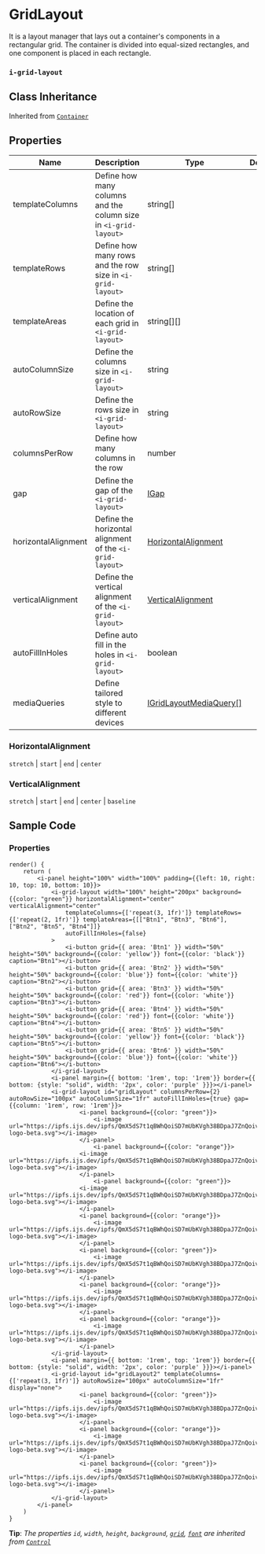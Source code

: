 # GridLayout

It is a layout manager that lays out a container's components in a rectangular grid. The container is divided into equal-sized rectangles, and one component is placed in each rectangle.

### `i-grid-layout`

## Class Inheritance
Inherited from [`Container`](components/container/README.md)

## Properties

| Name                | Description                                                      | Type                                    | Default |
| ---------------     | -------------------------------------------------                | ----------                              | ------- |
| templateColumns     | Define how many columns and the column size in `<i-grid-layout>` | string[]                                |         |
| templateRows        | Define how many rows and the row size in `<i-grid-layout>`       | string[]                                |         |
| templateAreas       | Define the location of each grid in `<i-grid-layout>`            | string[][]                              |         |
| autoColumnSize      | Define the columns size in `<i-grid-layout>`                     | string                                  |         |
| autoRowSize         | Define the rows size in `<i-grid-layout>`                        | string                                  |         |
| columnsPerRow       | Define how many columns in the row                               | number                                  |         |
| gap                 | Define the gap of the `<i-grid-layout>`                          | [IGap](../../customDataType/README.md#igap)  | |
| horizontalAlignment | Define the horizontal alignment of the `<i-grid-layout>`         | [HorizontalAlignment](#horizontalalignment) | |
| verticalAlignment   | Define the vertical alignment of the `<i-grid-layout>`           | [VerticalAlignment](#verticalalignment) | |
| autoFillInHoles     | Define auto fill in the holes in `<i-grid-layout>`               | boolean                                 |         |
| mediaQueries        | Define tailored style to different devices                       | [IGridLayoutMediaQuery&#91;&#93;](../../customDataType/README.md#imediaquery) | |

### HorizontalAlignment
`stretch` \| `start` \| `end` \| `center`

### VerticalAlignment
`stretch` \| `start` \| `end` \| `center` \| `baseline`

## Sample Code

### Properties
```typescript(samples/i-grid-layout.tsx)
render() {
    return (
        <i-panel height="100%" width="100%" padding={{left: 10, right: 10, top: 10, bottom: 10}}>
            <i-grid-layout width="100%" height="200px" background={{color: "green"}} horizontalAlignment="center" verticalAlignment="center"
                templateColumns={['repeat(3, 1fr)']} templateRows={['repeat(2, 1fr)']} templateAreas={[["Btn1", "Btn3", "Btn6"], ["Btn2", "Btn5", "Btn4"]]} 
                autoFillInHoles={false}
            >
                <i-button grid={{ area: 'Btn1' }} width="50%" height="50%" background={{color: 'yellow'}} font={{color: 'black'}} caption="Btn1"></i-button>
                <i-button grid={{ area: 'Btn2' }} width="50%" height="50%" background={{color: 'blue'}} font={{color: 'white'}} caption="Btn2"></i-button>
                <i-button grid={{ area: 'Btn3' }} width="50%" height="50%" background={{color: 'red'}} font={{color: 'white'}} caption="Btn3"></i-button>
                <i-button grid={{ area: 'Btn4' }} width="50%" height="50%" background={{color: 'red'}} font={{color: 'white'}} caption="Btn4"></i-button>
                <i-button grid={{ area: 'Btn5' }} width="50%" height="50%" background={{color: 'yellow'}} font={{color: 'black'}} caption="Btn5"></i-button>
                <i-button grid={{ area: 'Btn6' }} width="50%" height="50%" background={{color: 'blue'}} font={{color: 'white'}} caption="Btn6"></i-button>
            </i-grid-layout> 
            <i-panel margin={{ bottom: '1rem', top: '1rem'}} border={{ bottom: {style: "solid", width: '2px', color: 'purple' }}}></i-panel>
            <i-grid-layout id="gridLayout" columnsPerRow={2} autoRowSize="100px" autoColumnSize="1fr" autoFillInHoles={true} gap={{column: '1rem', row: '1rem'}}>
                    <i-panel background={{color: "green"}}>
                        <i-image url="https://ipfs.ijs.dev/ipfs/QmX5dS7t1qBWhQoiSD7mUbKVgh38BDpaJ7ZnQoiv2HqRC4/assets/img/openswap-logo-beta.svg"></i-image>
                    </i-panel>      
                        <i-panel background={{color: "orange"}}>
                    <i-image url="https://ipfs.ijs.dev/ipfs/QmX5dS7t1qBWhQoiSD7mUbKVgh38BDpaJ7ZnQoiv2HqRC4/assets/img/openswap-logo-beta.svg"></i-image>
                    </i-panel>   
                        <i-panel background={{color: "green"}}>
                    <i-image url="https://ipfs.ijs.dev/ipfs/QmX5dS7t1qBWhQoiSD7mUbKVgh38BDpaJ7ZnQoiv2HqRC4/assets/img/openswap-logo-beta.svg"></i-image>
                    </i-panel>   
                    <i-panel background={{color: "orange"}}>
                        <i-image url="https://ipfs.ijs.dev/ipfs/QmX5dS7t1qBWhQoiSD7mUbKVgh38BDpaJ7ZnQoiv2HqRC4/assets/img/openswap-logo-beta.svg"></i-image>
                    </i-panel> 
                    <i-panel background={{color: "green"}}>
                        <i-image url="https://ipfs.ijs.dev/ipfs/QmX5dS7t1qBWhQoiSD7mUbKVgh38BDpaJ7ZnQoiv2HqRC4/assets/img/openswap-logo-beta.svg"></i-image>
                    </i-panel> 
                    <i-panel background={{color: "orange"}}>
                        <i-image url="https://ipfs.ijs.dev/ipfs/QmX5dS7t1qBWhQoiSD7mUbKVgh38BDpaJ7ZnQoiv2HqRC4/assets/img/openswap-logo-beta.svg"></i-image>
                    </i-panel>     
                    <i-panel background={{color: "orange"}}>
                        <i-image url="https://ipfs.ijs.dev/ipfs/QmX5dS7t1qBWhQoiSD7mUbKVgh38BDpaJ7ZnQoiv2HqRC4/assets/img/openswap-logo-beta.svg"></i-image>
                    </i-panel>                
            </i-grid-layout>
            <i-panel margin={{ bottom: '1rem', top: '1rem'}} border={{ bottom: {style: "solid", width: '2px', color: 'purple' }}}></i-panel>
            <i-grid-layout id="gridLayout2" templateColumns={['repeat(3, 1fr)']} autoRowSize="100px" autoColumnSize="1fr" display="none">
                    <i-panel background={{color: "green"}}>
                        <i-image url="https://ipfs.ijs.dev/ipfs/QmX5dS7t1qBWhQoiSD7mUbKVgh38BDpaJ7ZnQoiv2HqRC4/assets/img/openswap-logo-beta.svg"></i-image>
                    </i-panel>      
                    <i-panel background={{color: "orange"}}>
                        <i-image url="https://ipfs.ijs.dev/ipfs/QmX5dS7t1qBWhQoiSD7mUbKVgh38BDpaJ7ZnQoiv2HqRC4/assets/img/openswap-logo-beta.svg"></i-image>
                    </i-panel>   
                    <i-panel background={{color: "green"}}>
                        <i-image url="https://ipfs.ijs.dev/ipfs/QmX5dS7t1qBWhQoiSD7mUbKVgh38BDpaJ7ZnQoiv2HqRC4/assets/img/openswap-logo-beta.svg"></i-image>
                    </i-panel>              
            </i-grid-layout>
        </i-panel>
    )
}
```
**Tip**: _The properties `id`, `width`, `height`, `background`, [`grid`](../../customDataType/README.md#igrid), [`font`](../../customDataType/README.md#ifont) are inherited from [`Control`](components/Control/README.md)_